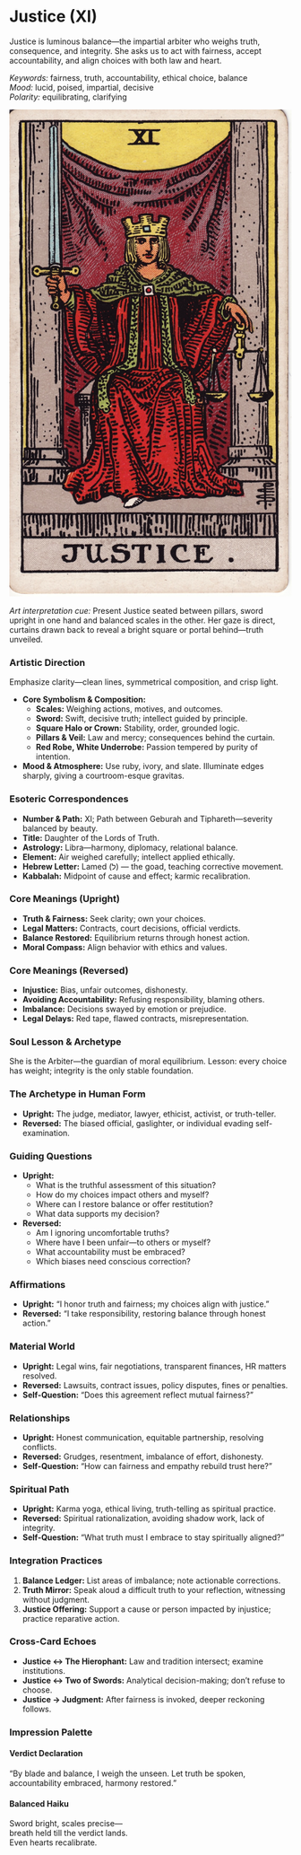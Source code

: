 # Justice (XI)

Justice is luminous balance—the impartial arbiter who weighs truth, consequence, and integrity. She asks us to act with fairness, accept accountability, and align choices with both law and heart.

*Keywords:* fairness, truth, accountability, ethical choice, balance  
*Mood:* lucid, poised, impartial, decisive  
*Polarity:* equilibrating, clarifying

![Justice](11_justice.jpg)

*Art interpretation cue:* Present Justice seated between pillars, sword upright in one hand and balanced scales in the other. Her gaze is direct, curtains drawn back to reveal a bright square or portal behind—truth unveiled.

### Artistic Direction

Emphasize clarity—clean lines, symmetrical composition, and crisp light.

*   **Core Symbolism & Composition:**
    *   **Scales:** Weighing actions, motives, and outcomes.  
    *   **Sword:** Swift, decisive truth; intellect guided by principle.  
    *   **Square Halo or Crown:** Stability, order, grounded logic.  
    *   **Pillars & Veil:** Law and mercy; consequences behind the curtain.  
    *   **Red Robe, White Underrobe:** Passion tempered by purity of intention.
*   **Mood & Atmosphere:**
    Use ruby, ivory, and slate. Illuminate edges sharply, giving a courtroom-esque gravitas.

### Esoteric Correspondences

*   **Number & Path:** XI; Path between Geburah and Tiphareth—severity balanced by beauty.  
*   **Title:** Daughter of the Lords of Truth.  
*   **Astrology:** Libra—harmony, diplomacy, relational balance.  
*   **Element:** Air weighed carefully; intellect applied ethically.  
*   **Hebrew Letter:** Lamed (ל) — the goad, teaching corrective movement.  
*   **Kabbalah:** Midpoint of cause and effect; karmic recalibration.

### Core Meanings (Upright)

*   **Truth & Fairness:** Seek clarity; own your choices.  
*   **Legal Matters:** Contracts, court decisions, official verdicts.  
*   **Balance Restored:** Equilibrium returns through honest action.  
*   **Moral Compass:** Align behavior with ethics and values.

### Core Meanings (Reversed)

*   **Injustice:** Bias, unfair outcomes, dishonesty.  
*   **Avoiding Accountability:** Refusing responsibility, blaming others.  
*   **Imbalance:** Decisions swayed by emotion or prejudice.  
*   **Legal Delays:** Red tape, flawed contracts, misrepresentation.

### Soul Lesson & Archetype

She is the Arbiter—the guardian of moral equilibrium. Lesson: every choice has weight; integrity is the only stable foundation.

### The Archetype in Human Form

*   **Upright:** The judge, mediator, lawyer, ethicist, activist, or truth-teller.  
*   **Reversed:** The biased official, gaslighter, or individual evading self-examination.

### Guiding Questions

*   **Upright:**
    *   What is the truthful assessment of this situation?  
    *   How do my choices impact others and myself?  
    *   Where can I restore balance or offer restitution?  
    *   What data supports my decision?
*   **Reversed:**
    *   Am I ignoring uncomfortable truths?  
    *   Where have I been unfair—to others or myself?  
    *   What accountability must be embraced?  
    *   Which biases need conscious correction?

### Affirmations

*   **Upright:** “I honor truth and fairness; my choices align with justice.”  
*   **Reversed:** “I take responsibility, restoring balance through honest action.”

### Material World

*   **Upright:** Legal wins, fair negotiations, transparent finances, HR matters resolved.  
*   **Reversed:** Lawsuits, contract issues, policy disputes, fines or penalties.  
*   **Self-Question:** “Does this agreement reflect mutual fairness?”

### Relationships

*   **Upright:** Honest communication, equitable partnership, resolving conflicts.  
*   **Reversed:** Grudges, resentment, imbalance of effort, dishonesty.  
*   **Self-Question:** “How can fairness and empathy rebuild trust here?”

### Spiritual Path

*   **Upright:** Karma yoga, ethical living, truth-telling as spiritual practice.  
*   **Reversed:** Spiritual rationalization, avoiding shadow work, lack of integrity.  
*   **Self-Question:** “What truth must I embrace to stay spiritually aligned?”

### Integration Practices

1.  **Balance Ledger:** List areas of imbalance; note actionable corrections.  
2.  **Truth Mirror:** Speak aloud a difficult truth to your reflection, witnessing without judgment.  
3.  **Justice Offering:** Support a cause or person impacted by injustice; practice reparative action.

### Cross-Card Echoes

*   **Justice ↔ The Hierophant:** Law and tradition intersect; examine institutions.  
*   **Justice ↔ Two of Swords:** Analytical decision-making; don’t refuse to choose.  
*   **Justice → Judgment:** After fairness is invoked, deeper reckoning follows.

### Impression Palette

#### Verdict Declaration

“By blade and balance, I weigh the unseen. Let truth be spoken, accountability embraced, harmony restored.”

#### Balanced Haiku

Sword bright, scales precise—  
breath held till the verdict lands.  
Even hearts recalibrate.
